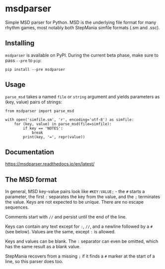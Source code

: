 # msdparser

Simple MSD parser for Python. MSD is the underlying file format for many rhythm games, most notably both StepMania simfile formats (.sm and .ssc).

## Installing

`msdparser` is available on PyPI. During the current beta phase, make sure to pass `--pre` to `pip`:

    pip install --pre msdparser

## Usage

`parse_msd` takes a named `file` or `string` argument and yields parameters as (key, value) pairs of strings:

    from msdparser import parse_msd

    with open('simfile.sm', 'r', encoding='utf-8') as simfile:
        for (key, value) in parse_msd(file=simfile):
            if key == 'NOTES':
                break
            print(key, '=', repr(value))

## Documentation

https://msdparser.readthedocs.io/en/latest/

## The MSD format

In general, MSD key-value pairs look like `#KEY:VALUE;` - the `#` starts a parameter, the first `:` separates the key from the value, and the `;` terminates the value. Keys are not expected to be unique. There are no escape sequences.

Comments start with `//` and persist until the end of the line.

Keys can contain any text except for `:`, `//`, and a newline followed by a `#` (see below). Values are the same, except `:` is allowed.

Keys and values can be blank. The `:` separator can even be omitted, which has the same result as a blank value.

StepMania recovers from a missing `;` if it finds a `#` marker at the start of a line, so this parser does too.